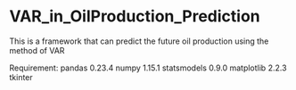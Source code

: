 # VAR_in_OilProduction_Prediction
This is a framework that can predict the future oil production using the method of VAR

Requirement:
pandas 0.23.4  numpy 1.15.1  statsmodels 0.9.0  matplotlib 2.2.3  tkinter 
